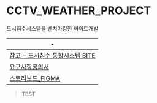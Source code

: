 # CCTV_WEATHER_PROJECT
도시침수시스템을 벤치마킹한 싸이트개발 

|-|
|-|
|[참고 - 도시침수 통합시스템 SITE](https://safecity.busan.go.kr/#/)|
|[요구사항정의서](https://docs.google.com/spreadsheets/d/13ftdJABGOCcfgqyZmVb6ACPewhKZQpx-vGIe2M-YJes/edit?gid=0#gid=0)|
|[스토리보드_FIGMA](https://www.figma.com/design/7nj56nXh7WCqTeXafuID8p/%EC%8A%A4%ED%86%A0%EB%A6%AC%EB%B3%B4%EB%93%9C?node-id=0-1&node-type=canvas&t=sThSTZrrdrVUGQBb-0)|


> TEST
```

```
